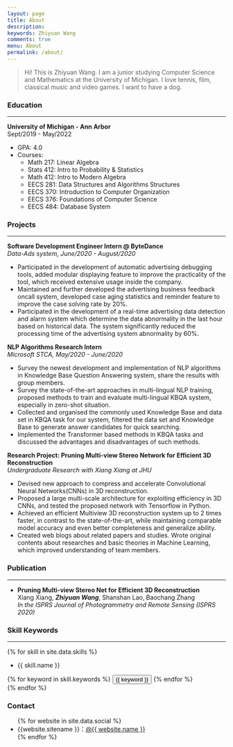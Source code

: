 ```yaml
---
layout: page
title: About
description: 
keywords: Zhiyuan Wang
comments: true
menu: About
permalink: /about/
---
```

> Hi! This is Zhiyuan Wang. I am a junior studying Computer Science and Mathematics at the University of Michigan. I love tennis, film, classical music and video games. I want to have a dog.

### Education

---
**University of Michigan - Ann Arbor**\
Sept/2019 - May/2022

- GPA: 4.0
- Courses:
  - Math 217: Linear Algebra
  - Stats 412: Intro to Probability & Statistics
  - Math 412: Intro to Modern Algebra
  - EECS 281: Data Structures and Algorithms Structures
  - EECS 370: Introduction to Computer Organization
  - EECS 376: Foundations of Computer Science
  - EECS 484: Database System

### Projects

---
**Software Development Engineer Intern @ ByteDance**\
*Data-Ads system, June/2020 - August/2020*

- Participated in the development of automatic advertising debugging tools, added modular displaying feature to improve the practicality of the tool, which received extensive usage inside the company.
- Maintained and further developed the advertising business feedback oncall system, developed case aging statistics and reminder feature to improve the case solving rate by 20%.
- Participated in the development of a real-time advertising data detection and alarm system which determine the data abnormality in the last hour based on historical data. The system significantly reduced the processing time of the advertising system abnormality by 60%.

**NLP Algorithms Research Intern**\
*Microsoft STCA, May/2020 - June/2020*

- Survey the newest development and implementation of NLP algorithms in Knowledge Base Question Answering system, share the results with group members.
- Survey the state-of-the-art approaches in multi-lingual NLP training, proposed methods to train and evaluate multi-lingual KBQA system, especially in zero-shot situation.
- Collected and organised the commonly used Knowledge Base and data set in KBQA task for our system, filtered the data set and Knowledge Base to generate answer candidates for quick searching.
- Implemented the Transformer based methods in KBQA tasks and discussed the advantages and disadvantages of such methods.

**Research Project: Pruning Multi-view Stereo Network for Efficient 3D Reconstruction**\
*Undergraduate Research with Xiang Xiang at JHU*

- Devised new approach to compress and accelerate Convolutional Neural Networks(CNNs) in 3D reconstruction.
- Proposed a large multi-scale architecture for exploiting efficiency in 3D CNNs, and tested the proposed network
with Tensorflow in Python.
- Achieved an efficient Multiview 3D reconstruction system up to 2 times faster, in contrast to the state-of-the-art,
while maintaining comparable model accuracy and even better completeness and generalize ability.
- Created web blogs about related papers and studies. Wrote original contents about researches and basic theories
in Machine Learning, which improved understanding of team members.

### Publication

---

- **Pruning Multi-view Stereo Net for Efficient 3D Reconstruction**\
  Xiang Xiang, ***Zhiyuan Wang***, Shanshan Lao, Baochang Zhang\
  *In the ISPRS Journal of Photogrammetry and Remote Sensing (ISPRS 2020)*
  
### Skill Keywords

---
{% for skill in site.data.skills %}
- {{ skill.name }}
<div class="btn-inline">
{% for keyword in skill.keywords %}
<button class="btn btn-outline" type="button">{{ keyword }}</button>
{% endfor %}
</div>
{% endfor %}


### Contact

<ul>
{% for website in site.data.social %}
<li>{{website.sitename }}：<a href="{{ website.url }}" target="_blank">@{{ website.name }}</a></li>
{% endfor %}
</ul>

